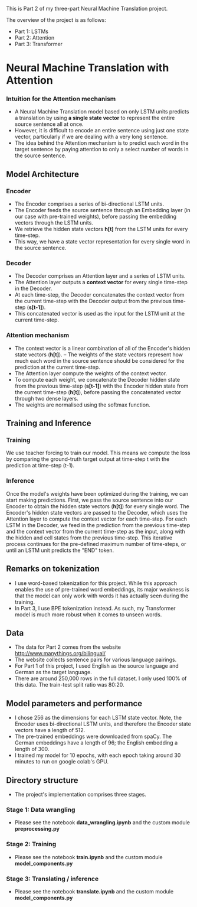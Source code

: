 This is Part 2 of my three-part Neural Machine Translation project. 

The overview of the project is as follows:
- Part 1: LSTMs 
- Part 2: Attention
- Part 3: Transformer

# Neural Machine Translation with Attention

### Intuition for the Attention mechanism
- A Neural Machine Translation model based on only LSTM units predicts a translation by using **a single state vector** to represent the entire source sentence all at once. 
- However, it is difficult to encode an entire sentence using just one state vector, particularly if we are dealing with a very long sentence. 
- The idea behind the Attention mechanism is to predict each word in the target sentence by paying attention to only a select number of words in the source sentence. 


## Model Architecture

### Encoder

- The Encoder comprises a series of bi-directional LSTM units. 
- The Encoder feeds the source sentence through an Embedding layer (in our case with pre-trained weights), 
before passing the embedding vectors through the LSTM units. 
- We retrieve the hidden state vectors **h[t]** from the LSTM units for every time-step. 
- This way, we have a state vector representation for every single word in the source sentence.

### Decoder

- The Decoder comprises an Attention layer and a series of LSTM units.
- The Attention layer outputs a **context vector** for every single time-step in the Decoder. 
- At each time-step, the Decoder concatenates the context vector from the current time-step with the Decoder output from the previous time-step (**s[t-1]**). 
- This concatenated vector is used as the input for the LSTM unit at the current time-step.

### Attention mechanism
- The context vector is a linear combination of all of the Encoder's hidden state vectors (**h[t]**).
– The weights of the state vectors represent how much each word in the source sentence should be considered for the prediction at the current time-step. 
- The Attention layer compute the weights of the context vector. 
- To compute each weight, we concatenate the Decoder hidden state from the previous time-step (**s[t-1]**) with the Encoder hidden state from the current time-step (**h[t]**), before passing the concatenated vector through two dense layers.
- The weights are normalised using the softmax function.



## Training and Inference

### Training

We use teacher forcing to train our model. This means we compute the loss by comparing the ground-truth target output at time-step t with the prediction at time-step (t-1). 

### Inference

Once the model's weights have been optimized during the training, we can start making predictions. First, we pass the source sentence into our Encoder to obtain the hidden state vectors (**h[t]**) for every single word. The Encoder's hidden state vectors are passed to the Decoder, which uses the Attention layer to compute the context vector for each time-step. For each LSTM in the Decoder, we feed in the prediction from the previous time-step and the context vector from the current time-step as the input, along with the hidden and cell states from the previous time-step. This iterative process continues for the pre-defined maximum number of time-steps, or until an LSTM unit predicts the "END" token.

## Remarks on tokenization
- I use word-based tokenization for this project. While this approach enables the use of pre-trained word embeddings, its major weakness is that the model can only work with words it has actually seen during the training. 
- In Part 3, I use BPE tokenization instead. As such, my Transformer model is much more robust when it comes to unseen words. 

## Data 
- The data for Part 2 comes from the website http://www.manythings.org/bilingual/
- The website collects sentence pairs for various language pairings. 
- For Part 1 of this project, I used English as the source language and German as the target language. 
- There are around 250,000 rows in the full dataset. I only used 100% of this data. The train-test split ratio was 80:20.

## Model parameters and performance
- I chose 256 as the dimensions for each LSTM state vector. Note, the Encoder uses bi-directional LSTM units, and therefore the Encoder state vectors have a length of 512. 
- The pre-trained embeddings were downloaded from spaCy. The German embeddings have a length of 96; the English embedding a length of 300.
- I trained my model for 10 epochs, with each epoch taking around 30 minutes to run on google colab's GPU. 

## Directory structure
- The project's implementation comprises three stages.

### Stage 1: Data wrangling
- Please see the notebook **data_wrangling.ipynb** and the custom module **preprocessing.py**

### Stage 2: Training
- Please see the notebook **train.ipynb** and the custom module **model_components.py**

### Stage 3: Translating / inference
- Please see the notebook **translate.ipynb** and the custom module **model_components.py**




